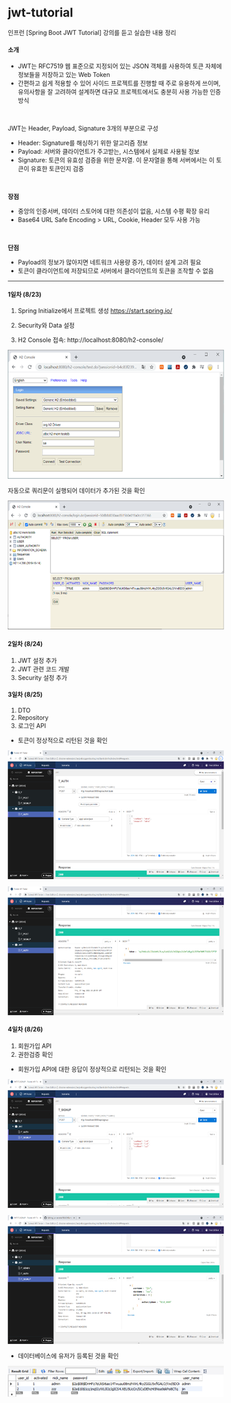 # jwt-tutorial

인프런 [Spring Boot JWT Tutorial] 강의를 듣고 실습한 내용 정리


#### 소개

- JWT는 RFC7519 웹 표준으로 지정되어 있는 JSON 객체를 사용하여 토큰 자체에 정보들을 저장하고 있는 Web Token<br>
- 간편하고 쉽게 적용할 수 있어 사이드 프로젝트를 진행할 때 주로 유용하게 쓰이며, 유의사항을 잘 고려하여 설계하면 대규모 프로젝트에서도 충분히 사용 가능한 인증 방식

<br>

JWT는 Header, Payload, Signature 3개의 부분으로 구성

- Header: Signature를 해싱하기 위한 알고리즘 정보
- Payload: 서버와 클라이언트가 주고받는, 시스템에서 실제로 사용될 정보
- Signature: 토큰의 유효성 검증을 위한 문자열. 이 문자열을 통해 서버에서는 이 토큰이 유효한 토큰인지 검증
<br>


**장점**

- 중앙의 인증서버, 데이터 스토어에 대한 의존성이 없음, 시스템 수평 확장 유리
- Base64 URL Safe Encoding > URL, Cookie, Header 모두 사용 가능

<br>

**단점**

- Payload의 정보가 많아지면 네트워크 사용량 증가, 데이터 설계 고려 필요
- 토큰이 클라이언트에 저장되므로 서버에서 클라이언트의 토큰을 조작할 수 없음


------



#### 1일차 (8/23)

1) Spring Initialize에서 프로젝트 생성
https://start.spring.io/

2) Security와  Data 설정

3) H2 Console 접속: http://localhost:8080/h2-console/ 

<img src="src/main/resources/img/h2.png" height="300"></img>



자동으로 쿼리문이 실행되어 데이터가 추가된 것을 확인

<img src="src/main/resources/img/h2-console.png" height="300"></img>


#### 2일차 (8/24)

1) JWT 설정 추가
2) JWT 관련 코드 개발
3) Security 설정 추가


#### 3일차 (8/25)

1) DTO
2) Repository
3) 로그인 API

* 토큰이 정상적으로 리턴된 것을 확인

<img src="src/main/resources/img/login.png" height="300"></img>

<img src="src/main/resources/img/login_token.png" height="300"></img>


#### 4일차 (8/26)

1) 회원가입 API
2) 권한검증 확인

* 회원가입 API에 대한 응답이 정상적으로 리턴되는 것을 확인


<img src="src/main/resources/img/signup.png" height="300"></img>

<img src="src/main/resources/img/signup_re.png" height="300"></img>

* 데이터베이스에 유저가 등록된 것을 확인

<img src="src/main/resources/img/db.png"></img>



